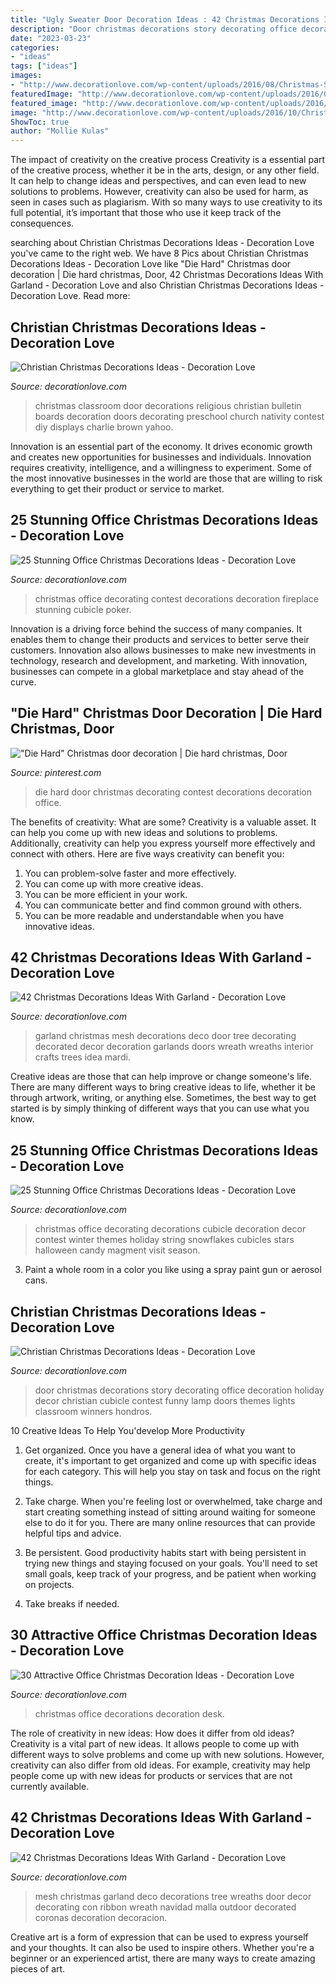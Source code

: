 ```yaml
---
title: "Ugly Sweater Door Decoration Ideas : 42 Christmas Decorations Ideas With Garland"
description: "Door christmas decorations story decorating office decoration holiday decor christian cubicle contest funny lamp doors themes lights classroom winners hondros"
date: "2023-03-23"
categories:
- "ideas"
tags: ["ideas"]
images:
- "http://www.decorationlove.com/wp-content/uploads/2016/08/Christmas-Story-Door-Decorations.jpg"
featuredImage: "http://www.decorationlove.com/wp-content/uploads/2016/09/Office-Christmas-Decorating-Contest-Ideas.jpg"
featured_image: "http://www.decorationlove.com/wp-content/uploads/2016/08/Religious-Christmas-Classroom-Door.jpg"
image: "http://www.decorationlove.com/wp-content/uploads/2016/10/Christmas-Garland-with-Deco-Mesh-Design.jpg"
ShowToc: true
author: "Mollie Kulas"
---
```



The impact of creativity on the creative process
Creativity is a essential part of the creative process, whether it be in the arts, design, or any other field. It can help to change ideas and perspectives, and can even lead to new solutions to problems. However, creativity can also be used for harm, as seen in cases such as plagiarism. With so many ways to use creativity to its full potential, it’s important that those who use it keep track of the consequences.

	

		
searching about Christian Christmas Decorations Ideas - Decoration Love you've came to the right web. We have 8 Pics about Christian Christmas Decorations Ideas - Decoration Love like &quot;Die Hard&quot; Christmas door decoration | Die hard christmas, Door, 42 Christmas Decorations Ideas With Garland - Decoration Love and also Christian Christmas Decorations Ideas - Decoration Love. Read more:
		
    
## Christian Christmas Decorations Ideas - Decoration Love

<img loading=lazy src="http://www.decorationlove.com/wp-content/uploads/2016/08/Religious-Christmas-Classroom-Door.jpg" onerror="this.onerror=null;this.src='https://tse2.mm.bing.net/th?id=OIP.a6S8jWJLCbrYB3hHJk7HVwHaJ4&amp;pid=15.1';" alt="Christian Christmas Decorations Ideas - Decoration Love">

_Source: decorationlove.com_

>christmas classroom door decorations religious christian bulletin boards decoration doors decorating preschool church nativity contest diy displays charlie brown yahoo. 

	

Innovation is an essential part of the economy. It drives economic growth and creates new opportunities for businesses and individuals. Innovation requires creativity, intelligence, and a willingness to experiment. Some of the most innovative businesses in the world are those that are willing to risk everything to get their product or service to market.

    
## 25 Stunning Office Christmas Decorations Ideas - Decoration Love

<img loading=lazy src="http://www.decorationlove.com/wp-content/uploads/2016/09/Office-Christmas-Decorating-Contest-Ideas.jpg" onerror="this.onerror=null;this.src='https://tse4.mm.bing.net/th?id=OIP.qOkw414puYUyZAWxnYxzWwHaJ6&amp;pid=15.1';" alt="25 Stunning Office Christmas Decorations Ideas - Decoration Love">

_Source: decorationlove.com_

>christmas office decorating contest decorations decoration fireplace stunning cubicle poker. 

	

Innovation is a driving force behind the success of many companies. It enables them to change their products and services to better serve their customers. Innovation also allows businesses to make new investments in technology, research and development, and marketing. With innovation, businesses can compete in a global marketplace and stay ahead of the curve.

    
## &quot;Die Hard&quot; Christmas Door Decoration | Die Hard Christmas, Door

<img loading=lazy src="https://i.pinimg.com/originals/e1/1e/41/e11e419a1dffc961fb1f40069e5266f1.jpg" onerror="this.onerror=null;this.src='https://tse3.mm.bing.net/th?id=OIP.41yNK0su_o5VibAOog5v2gHaJ4&amp;pid=15.1';" alt="&quot;Die Hard&quot; Christmas door decoration | Die hard christmas, Door">

_Source: pinterest.com_

>die hard door christmas decorating contest decorations decoration office. 

	

The benefits of creativity: What are some?
Creativity is a valuable asset. It can help you come up with new ideas and solutions to problems. Additionally, creativity can help you express yourself more effectively and connect with others. Here are five ways creativity can benefit you: 
1) You can problem-solve faster and more effectively.
2) You can come up with more creative ideas.
3) You can be more efficient in your work.
4) You can communicate better and find common ground with others.
5) You can be more readable and understandable when you have innovative ideas.

    
## 42 Christmas Decorations Ideas With Garland - Decoration Love

<img loading=lazy src="http://www.decorationlove.com/wp-content/uploads/2016/10/Christmas-Garland-with-Deco-Mesh-Design.jpg" onerror="this.onerror=null;this.src='https://tse3.mm.bing.net/th?id=OIP.HBPewP-xmgZckkC0jeIDAAHaJ3&amp;pid=15.1';" alt="42 Christmas Decorations Ideas With Garland - Decoration Love">

_Source: decorationlove.com_

>garland christmas mesh decorations deco door tree decorating decorated decor decoration garlands doors wreath wreaths interior crafts trees idea mardi. 

	

Creative ideas are those that can help improve or change someone's life. There are many different ways to bring creative ideas to life, whether it be through artwork, writing, or anything else. Sometimes, the best way to get started is by simply thinking of different ways that you can use what you know.

    
## 25 Stunning Office Christmas Decorations Ideas - Decoration Love

<img loading=lazy src="http://www.decorationlove.com/wp-content/uploads/2016/09/Office-Cubicle-Christmas-Decorating-Ideas-2016.jpg" onerror="this.onerror=null;this.src='https://tse4.mm.bing.net/th?id=OIP.sDlC8nwbhRhjpbmd6kOdnAHaFj&amp;pid=15.1';" alt="25 Stunning Office Christmas Decorations Ideas - Decoration Love">

_Source: decorationlove.com_

>christmas office decorating decorations cubicle decoration decor contest winter themes holiday string snowflakes cubicles stars halloween candy magment visit season. 

	

3. Paint a whole room in a color you like using a spray paint gun or aerosol cans.

    
## Christian Christmas Decorations Ideas - Decoration Love

<img loading=lazy src="http://www.decorationlove.com/wp-content/uploads/2016/08/Christmas-Story-Door-Decorations.jpg" onerror="this.onerror=null;this.src='https://tse1.mm.bing.net/th?id=OIP.ADVqAGRPmQwv3WYGWIsBfQHaMY&amp;pid=15.1';" alt="Christian Christmas Decorations Ideas - Decoration Love">

_Source: decorationlove.com_

>door christmas decorations story decorating office decoration holiday decor christian cubicle contest funny lamp doors themes lights classroom winners hondros. 

	

10 Creative Ideas To Help You'develop More Productivity
1. Get organized. Once you have a general idea of what you want to create, it's important to get organized and come up with specific ideas for each category. This will help you stay on task and focus on the right things.
2. Take charge. When you're feeling lost or overwhelmed, take charge and start creating something instead of sitting around waiting for someone else to do it for you. There are many online resources that can provide helpful tips and advice.

3. Be persistent. Good productivity habits start with being persistent in trying new things and staying focused on your goals. You'll need to set small goals, keep track of your progress, and be patient when working on projects.

4. Take breaks if needed.

    
## 30 Attractive Office Christmas Decoration Ideas - Decoration Love

<img loading=lazy src="http://www.decorationlove.com/wp-content/uploads/2016/10/Christmas-Decorations-for-Desk-at-Work-Design.jpg" onerror="this.onerror=null;this.src='https://tse4.mm.bing.net/th?id=OIP.0n7GlGXar_s72brh-1ToPgHaJ6&amp;pid=15.1';" alt="30 Attractive Office Christmas Decoration Ideas - Decoration Love">

_Source: decorationlove.com_

>christmas office decorations decoration desk. 

	

The role of creativity in new ideas: How does it differ from old ideas?
Creativity is a vital part of new ideas. It allows people to come up with different ways to solve problems and come up with new solutions. However, creativity can also differ from old ideas. For example, creativity may help people come up with new ideas for products or services that are not currently available.

    
## 42 Christmas Decorations Ideas With Garland - Decoration Love

<img loading=lazy src="http://www.decorationlove.com/wp-content/uploads/2016/10/Christmas-Garland-with-Deco-Mesh.jpg" onerror="this.onerror=null;this.src='https://tse1.mm.bing.net/th?id=OIP.qYjtqLbT1G6WsB9W0F-ySgHaJ4&amp;pid=15.1';" alt="42 Christmas Decorations Ideas With Garland - Decoration Love">

_Source: decorationlove.com_

>mesh christmas garland deco decorations tree wreaths door decor decorating con ribbon wreath navidad malla outdoor decorated coronas decoration decoracion. 

	

Creative art is a form of expression that can be used to express yourself and your thoughts. It can also be used to inspire others. Whether you're a beginner or an experienced artist, there are many ways to create amazing pieces of art.


